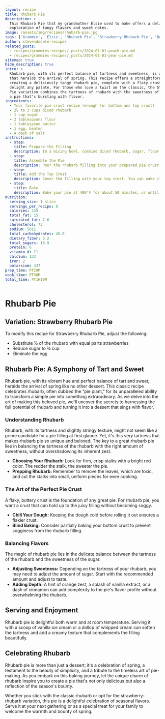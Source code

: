 ```yaml
---
layout: recipe
title: Rhubarb Pie
description: >
  This Rhubarb Pie that my grandmother Elsie used to make offers a delightful
  exploration of tangy flavors and sweet notes.
image: /assets/img/recipes/rhubarb-pie.jpg
tags: ['Grammie', 'Elsie', 'Rhubarb Pie', 'Strawberry Rhubarb Pie', 'Dessert']
author: stevendnoble-recipes
related_posts:
  - recipes/grammies-recipes/_posts/2024-01-01-peach-pie.md
  - recipes/grammies-recipes/_posts/2024-01-01-pear-pie.md
sitemap: true
hide_description: true
intro: >
  Rhubarb pie, with its perfect balance of tartness and sweetness, is a classic dessert
  that heralds the arrival of spring. This recipe offers a straightforward approach to
  creating a deliciously tangy rhubarb pie, complete with a flaky crust that's sure to
  delight any palate. For those who love a twist on the classic, the Strawberry Rhubarb
  Pie variation combines the tartness of rhubarb with the sweetness of strawberries for
  a pie that's bursting with flavor.
ingredients:
  - Your favorite pie crust recipe (enough for bottom and top crust)
  - 2½ to 3 cups diced rhubarb
  - 1 cup sugar
  - 2 tablespoons flour
  - 1 tablespoon butter
  - 1 egg, beaten
  - A dash of salt
instructions:
  - step:
    title: Prepare the Filling
    description: In a mixing bowl, combine diced rhubarb, sugar, flour, the beaten egg, and a dash of salt. Mix these ingredients well to ensure the rhubarb is evenly coated with the sugar and flour mixture.
  - step:
    title: Assemble the Pie
    description: Pour the rhubarb filling into your prepared pie crust, spreading it out evenly. Dot the top of the filling with small pieces of butter.
  - step:
    title: Add the Top Crust
    description: Cover the filling with your top crust. You can make it decorative by creating a lattice top or simply covering it fully and making a few slits to allow steam to escape.
  - step:
    title: Bake
    description: Bake your pie at 400°F for about 50 minutes, or until the crust is golden and the filling is bubbly. Let it cool before serving to allow the filling to set.
nutrition:
  serving_size: 1 slice
  servings_per_recipe: 8
  calories: 335
  total_fat: 15
  saturated_fat: 7.6
  cholesterol: 73
  sodium: 5011
  total_carbohydrates: 45.8
  dietary_fiber: 3.2
  total_sugars: 18.9
  protein: 6
  vitamin_d: 11
  calcium: 132
  iron: 2
  potassium: 437
prep_time: PT20M
cook_time: PT50M
total_time: PT1H10M
---
```


# Rhubarb Pie

## Variation: Strawberry Rhubarb Pie

To modify this recipe for Strawberry Rhubarb Pie, adjust the following:

* Substitute ½ of the rhubarb with equal parts strawberries
* Reduce sugar to ¾ cup
* Eliminate the egg


## Rhubarb Pie: A Symphony of Tart and Sweet

Rhubarb pie, with its vibrant hue and perfect balance of tart and sweet, heralds the arrival of spring like no other dessert. This classic recipe celebrates rhubarb, often dubbed the "pie plant," for its unparalleled ability to transform a simple pie into something extraordinary. As we delve into the art of making this beloved pie, we'll uncover the secrets to harnessing the full potential of rhubarb and turning it into a dessert that sings with flavor.

### Understanding Rhubarb

Rhubarb, with its tartness and slightly stringy texture, might not seem like a prime candidate for a pie filling at first glance. Yet, it's this very tartness that makes rhubarb pie so unique and beloved. The key to a great rhubarb pie lies in balancing the tartness of the rhubarb with the right amount of sweetness, without overshadowing its inherent zest.

* **Choosing Your Rhubarb:** Look for firm, crisp stalks with a bright red color. The redder the stalk, the sweeter the pie.
* **Prepping Rhubarb:** Remember to remove the leaves, which are toxic, and cut the stalks into small, uniform pieces for even cooking.

### The Art of the Perfect Pie Crust

A flaky, buttery crust is the foundation of any great pie. For rhubarb pie, you want a crust that can hold up to the juicy filling without becoming soggy.

* **Chill Your Dough:** Keeping the dough cold before rolling it out ensures a flakier crust.
* **Blind Baking:** Consider partially baking your bottom crust to prevent sogginess from the rhubarb filling.

### Balancing Flavors

The magic of rhubarb pie lies in the delicate balance between the tartness of the rhubarb and the sweetness of the sugar.

* **Adjusting Sweetness:** Depending on the tartness of your rhubarb, you may need to adjust the amount of sugar. Start with the recommended amount and adjust to taste.
* **Adding Depth:** A hint of orange zest, a splash of vanilla extract, or a dash of cinnamon can add complexity to the pie's flavor profile without overwhelming the rhubarb.

## Serving and Enjoyment

Rhubarb pie is delightful both warm and at room temperature. Serving it with a scoop of vanilla ice cream or a dollop of whipped cream can soften the tartness and add a creamy texture that complements the filling beautifully.

## Celebrating Rhubarb

Rhubarb pie is more than just a dessert; it's a celebration of spring, a testament to the beauty of simplicity, and a tribute to the timeless art of pie-making. As you embark on this baking journey, let the unique charm of rhubarb inspire you to create a pie that's not only delicious but also a reflection of the season's bounty.

Whether you stick with the classic rhubarb or opt for the strawberry-rhubarb variation, this pie is a delightful celebration of seasonal flavors. Serve it at your next gathering or as a special treat for your family to welcome the warmth and bounty of spring.
